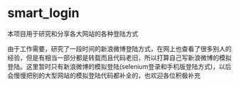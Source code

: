 # smart_login
本项目用于研究和分享各大网站的各种登陆方式

由于工作需要，研究了一段时间的新浪微博登陆方式，在网上也查看了很多别人的经验，但是有相当一部分都是转载而且代码老旧，所以打算自己写新浪微博的模拟登陆。这里暂时只有新浪微博的模拟登陆(selenium登录和手机版登陆方式)，以后会慢慢把别的大型网站的模拟登陆代码都补全的，也欢迎各位积极补充
